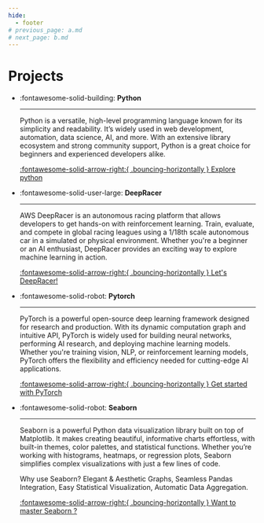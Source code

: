 ```yaml
---
hide:
  - footer
# previous_page: a.md
# next_page: b.md
---
```

# Projects

<div class="grid cards" markdown>

-   :fontawesome-solid-building: __Python__

    ---

    Python is a versatile, high-level programming language known for its simplicity and readability. It’s widely used in web development, automation, data science, AI, and more. With an extensive library ecosystem and strong community support, Python is a great choice for beginners and experienced developers alike.

    [:fontawesome-solid-arrow-right:{ .bouncing-horizontally } Explore python](/python/index.md)

-   :fontawesome-solid-user-large: __DeepRacer__

    ---

    AWS DeepRacer is an autonomous racing platform that allows developers to get hands-on with reinforcement learning. Train, evaluate, and compete in global racing leagues using a 1/18th scale autonomous car in a simulated or physical environment. Whether you're a beginner or an AI enthusiast, DeepRacer provides an exciting way to explore machine learning in action.

    [:fontawesome-solid-arrow-right:{ .bouncing-horizontally } Let's DeepRacer!](/deepracer/index.md)

-   :fontawesome-solid-robot: __Pytorch__

    ---

    PyTorch is a powerful open-source deep learning framework designed for research and production. With its dynamic computation graph and intuitive API, PyTorch is widely used for building neural networks, performing AI research, and deploying machine learning models. Whether you're training vision, NLP, or reinforcement learning models, PyTorch offers the flexibility and efficiency needed for cutting-edge AI applications.

    [:fontawesome-solid-arrow-right:{ .bouncing-horizontally } Get started with PyTorch](/pytorch/index.md)


-   :fontawesome-solid-robot: __Seaborn__

    ---

    Seaborn is a powerful Python data visualization library built on top of Matplotlib. It makes creating beautiful, informative charts effortless, with built-in themes, color palettes, and statistical functions. Whether you’re working with histograms, heatmaps, or regression plots, Seaborn simplifies complex visualizations with just a few lines of code.

    Why use Seaborn? Elegant & Aesthetic Graphs, Seamless Pandas Integration, Easy Statistical Visualization, Automatic Data Aggregation.

    [:fontawesome-solid-arrow-right:{ .bouncing-horizontally } Want to master Seaborn ?](/seaborn/index.md)


</div>
